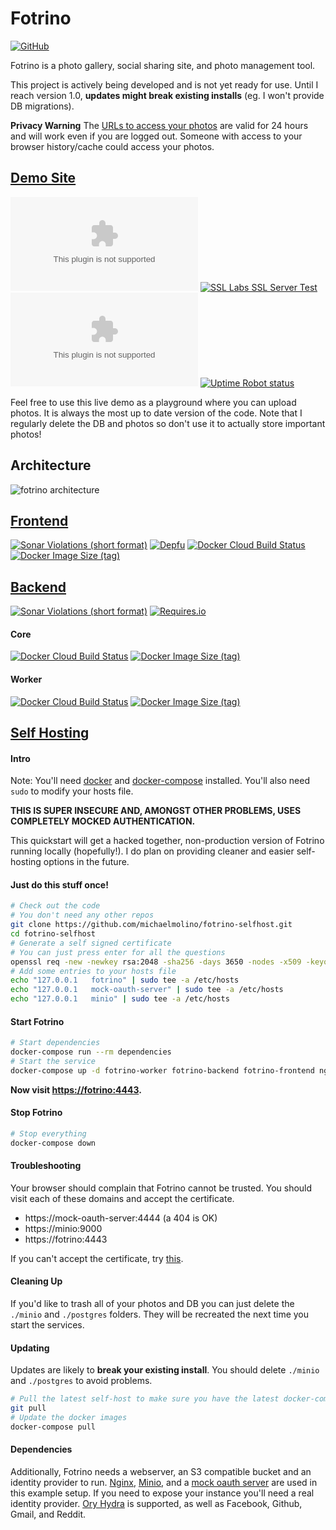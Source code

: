 # Fotrino

[![GitHub](https://img.shields.io/github/license/michaelmolino/fotrino-frontend?style=for-the-badge)](https://www.gnu.org/licenses/gpl-3.0.en.html)

Fotrino is a photo gallery, social sharing site, and photo management tool.

This project is actively being developed and is not yet ready for use. Until I reach version 1.0, **updates might break existing installs** (eg. I won't provide DB migrations).

**Privacy Warning** The [URLs to access your photos](https://docs.aws.amazon.com/AmazonS3/latest/dev/ShareObjectPreSignedURL.html) are valid for 24 hours and will work even if you are logged out. Someone with access to your browser history/cache could access your photos.

## [Demo Site](https://www.fotrino.com/)

[![Chromium HSTS preload](https://img.shields.io/hsts/preload/fotrino.com?style=for-the-badge)](https://hstspreload.org/?domain=fotrino.com)
[![SSL Labs SSL Server Test](https://img.shields.io/badge/SSL%20LABS-A%2B-brightgreen?style=for-the-badge)](https://www.ssllabs.com/ssltest/analyze.html?d=fotrino.com)
[![Mozilla HTTP Observatory Grade](https://img.shields.io/mozilla-observatory/grade/fotrino.com?publish&style=for-the-badge)](https://observatory.mozilla.org/analyze/fotrino.com)
[![Uptime Robot status](https://img.shields.io/uptimerobot/status/m784831310-cc936a200e25a76f2cb55b9d?style=for-the-badge)](https://stats.uptimerobot.com/wn3MlHLvwG)

Feel free to use this live demo as a playground where you can upload photos. It is always the most up to date version of the code. Note that I regularly delete the DB and photos so don't use it to actually store important photos!

## Architecture

![fotrino architecture](https://docs.google.com/drawings/d/e/2PACX-1vSGRI9GP1OKkTt1A0YWXzWCZVZ5ZhtwJ7JMlOvahc-qVFVe9IGzvGr6aiKd4aj5_dNCXZlY3RFW_A95/pub?w=800)

## [Frontend](https://github.com/michaelmolino/fotrino-frontend)

[![Sonar Violations (short format)](https://img.shields.io/sonar/violations/michaelmolino_fotrino-frontend?label=sonar%20violations&server=https%3A%2F%2Fsonarcloud.io&style=for-the-badge)](https://sonarcloud.io/dashboard?id=michaelmolino_fotrino-frontend)
[![Depfu](https://img.shields.io/depfu/michaelmolino/fotrino-frontend?style=for-the-badge)](https://depfu.com/github/michaelmolino/fotrino-frontend?project_id=13874)
[![Docker Cloud Build Status](https://img.shields.io/docker/cloud/build/michaelmolino/fotrino-frontend?style=for-the-badge)](https://hub.docker.com/repository/docker/michaelmolino/fotrino-frontend)
[![Docker Image Size (tag)](https://img.shields.io/docker/image-size/michaelmolino/fotrino-frontend/latest?label=Docker%20Image%20Size&style=for-the-badge)](https://hub.docker.com/repository/docker/michaelmolino/fotrino-frontend)

## [Backend](https://github.com/michaelmolino/fotrino-backend)

[![Sonar Violations (short format)](https://img.shields.io/sonar/violations/michaelmolino_fotrino-backend?label=sonar%20violations&server=https%3A%2F%2Fsonarcloud.io&style=for-the-badge)](https://sonarcloud.io/dashboard?id=michaelmolino_fotrino-backend)
[![Requires.io](https://img.shields.io/requires/github/michaelmolino/fotrino-backend?style=for-the-badge)](https://requires.io/github/michaelmolino/fotrino-backend/requirements/?branch=master)

#### Core

[![Docker Cloud Build Status](https://img.shields.io/docker/cloud/build/michaelmolino/fotrino-backend?style=for-the-badge)](https://hub.docker.com/repository/docker/michaelmolino/fotrino-backend)
[![Docker Image Size (tag)](https://img.shields.io/docker/image-size/michaelmolino/fotrino-backend/latest?label=Docker%20Image%20Size&style=for-the-badge)](https://hub.docker.com/repository/docker/michaelmolino/fotrino-backend)

#### Worker

[![Docker Cloud Build Status](https://img.shields.io/docker/cloud/build/michaelmolino/fotrino-worker?style=for-the-badge)](https://hub.docker.com/repository/docker/michaelmolino/fotrino-worker)
[![Docker Image Size (tag)](https://img.shields.io/docker/image-size/michaelmolino/fotrino-worker/latest?label=Docker%20Image%20Size&style=for-the-badge)](https://hub.docker.com/repository/docker/michaelmolino/fotrino-worker)

## [Self Hosting](https://github.com/michaelmolino/fotrino-selfhost)

#### Intro

Note: You'll need [docker](https://docs.docker.com/get-docker/) and [docker-compose](https://docs.docker.com/compose/install/) installed. You'll also need `sudo` to modify your hosts file.

**THIS IS SUPER INSECURE AND, AMONGST OTHER PROBLEMS, USES COMPLETELY MOCKED AUTHENTICATION.**

This quickstart will get a hacked together, non-production version of Fotrino running locally (hopefully!). I do plan on providing cleaner and easier self-hosting options in the future.

#### Just do this stuff once!

```bash
# Check out the code
# You don't need any other repos
git clone https://github.com/michaelmolino/fotrino-selfhost.git
cd fotrino-selfhost
# Generate a self signed certificate
# You can just press enter for all the questions
openssl req -new -newkey rsa:2048 -sha256 -days 3650 -nodes -x509 -keyout ./ssl/private.key -out ./ssl/public.crt -config ssl.conf
# Add some entries to your hosts file
echo "127.0.0.1   fotrino" | sudo tee -a /etc/hosts
echo "127.0.0.1   mock-oauth-server" | sudo tee -a /etc/hosts
echo "127.0.0.1   minio" | sudo tee -a /etc/hosts
```

#### Start Fotrino

```bash
# Start dependencies
docker-compose run --rm dependencies
# Start the service
docker-compose up -d fotrino-worker fotrino-backend fotrino-frontend nginx
```

**Now visit [https://fotrino:4443](https://fotrino:4443).**

#### Stop Fotrino

```bash
# Stop everything
docker-compose down
```

#### Troubleshooting

Your browser should complain that Fotrino cannot be trusted. You should visit each of these domains and accept the certificate.

- https://mock-oauth-server:4444 (a 404 is OK)
- https://minio:9000
- https://fotrino:4443

If you can't accept the certificate, try [this](https://medium.com/@dblazeski/chrome-bypass-net-err-cert-invalid-for-development-daefae43eb12).

#### Cleaning Up

If you'd like to trash all of your photos and DB you can just delete the `./minio` and `./postgres` folders. They will be recreated the next time you start the services.

#### Updating

Updates are likely to **break your existing install**. You should delete `./minio` and `./postgres` to avoid problems.

```bash
# Pull the latest self-host to make sure you have the latest docker-compose.yml and settings
git pull
# Update the docker images
docker-compose pull
```

#### Dependencies

Additionally, Fotrino needs a webserver, an S3 compatible bucket and an identity provider to run. [Nginx](https://nginx.org/), [Minio](https://min.io/), and a [mock oauth server](https://github.com/michaelmolino/mock-oauth-server) are used in this example setup. If you need to expose your instance you'll need a real identity provider. [Ory Hydra](https://www.ory.sh/hydra/docs/) is supported, as well as Facebook, Github, Gmail, and Reddit.
